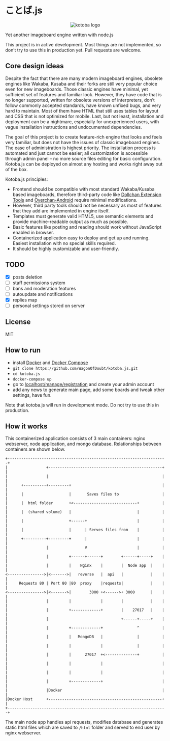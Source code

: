 # ことば.js
<p align="center">
  <img src="https://raw.githubusercontent.com/WagonOfDoubt/kotoba.js/master/html/.static/img/kotoba_logo_md.png" alt="kotoba logo"/>
</p>

Yet another imageboard engine written with node.js

This project is in active development. Most things are not implemented, so don’t try to use this in production yet. Pull requests are welcome.

## Core design ideas

Despite the fact that there are many modern imageboard engines, obsolete engines like Wakaba, Kusaba and their forks are still very popular choice even for new imageboards. Those classic engines have minimal, yet sufficient set of features and familiar look. However, they have code that is no longer supported, written for obsolete versions of interpreters, don’t follow commonly accepted standards, have known unfixed bugs, and very hard to maintain. Most of them have HTML that still uses tables for layout and CSS that is not optimized for mobile. Last, but not least, installation and deployment can be a nightmare, especially for unexperienced users, with vague installation instructions and undocumented dependencies.

The goal of this project is to create feature-rich engine that looks and feels very familiar, but does not have the issues of classic imageboard engines. The ease of administration is highest priority. The installation process is automated and just cannot be easier; all customization is accessible through admin panel – no more source files editing for basic configuration. Kotoba.js can be deployed on almost any hosting and works right away out of the box.

Kotoba.js principles:

- Frontend should be compatible with most standard Wakaba/Kusaba based imageboards, therefore third-party code like [Dollchan Extension Tools](https://github.com/SthephanShinkufag/Dollchan-Extension-Tools) and [Overchan-Android](https://github.com/AliceCA/Overchan-Android) require minimal modifications.
- However, third party tools should not be necessary as most of features that they add are implemented in engine itself.
- Templates must generate valid HTML5, use semantic elements and provide machine-readable output as much as possible.
- Basic features like posting and reading should work without JavaScript enabled in browser.
- Containerized application easy to deploy and get up and running. Easiest installation with no special skills required.
- It should be highly customizable and user-friendly.


## TODO

- [x] posts deletion
- [ ] staff permissions system
- [ ] bans and moderation features
- [ ] autoupdate and notifications
- [x] replies map
- [ ] personal settings stored on server

## License

MIT

## How to run

- install [Docker](https://docker.com/) and [Docker Compose](https://docs.docker.com/compose/install/)
- `git clone https://github.com/WagonOfDoubt/kotoba.js.git`
- `cd kotoba.js`
- `docker-compose up`
- go to [localhost/manage/registration](http://localhost/manage/registration) and create your admin account
- add any news to generate main page, add some boards and tweak other settings, have fun.

Note that kotoba.js will run in development mode. Do not try to use this in production.

## How it works

This containerized application consists of 3 main containers: nginx webserver, node application, and mongo database. Relationships between containers are shown below.

```
+----------------------------------------------------------------------+
|                 +--------------------------------------------------+ |
|                 |                                                  | |
|      +----------+---------+                                        | |
|      |                    |       Saves files to                   | |
|      |  html folder       +<----------------------------+          | |
|      |  (shared volume)   |                             |          | |
|      |                    +------+                      |          | |
|      |                    |      | Serves files from    |          | |
|      +----------+---------+      |                      |          | |
|                 |                V                      |          | |
|                 |         +------+------+        +------+-----+    | |
|                 |         |    Nginx    |        |  Node app  |    | |
<---------------->|<------->|   reverse   |  api   |            |    | |
|     Requests 80 | Port 80 |80  proxy    |requests|            |    | |
<---------------->|<------->|        3000 +<------>+ 3000       |    | |
|                 |         |             |        |            |    | |
|                 |         +-------------+        |    27017   |    | |
|                 |                                +------+-----+    | |
|                 |         +-------------+               ^          | |
|                 |         |   MongoDB   |               |          | |
|                 |         |             |               |          | |
|                 |         |      27017  +<--------------+          | |
|                 |         |             |                          | |
|                 |         |             |                          | |
|                 |         +-------------+                          | |
|                 |Docker                                            | |
|Docker Host      +--------------------------------------------------+ |
+----------------------------------------------------------------------+

```

The main node app handles api requests, modifies database and generates static html files which are saved to `/html` folder and served to end user by nginx webserver.
